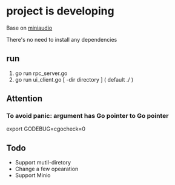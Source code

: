 # project is developing

Base on [miniaudio](https://github.com/dr-soft/miniaudio)  

There's no need to install any dependencies

## run

1. go run rpc_server.go
2. go run ui_client.go   [  -dir directory ] ( default  ./ )

## Attention
### To avoid panic: argument has Go pointer to Go pointer
export GODEBUG=cgocheck=0



## Todo

- Support mutil-diretory
- Change a few opearation
- Support Minio
